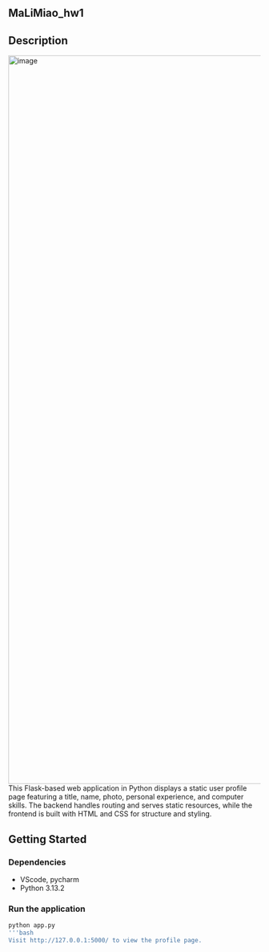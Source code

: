 ## MaLiMiao_hw1
## Description
<img width="1452" alt="image" src="https://github.com/user-attachments/assets/9acfd7d7-06c3-4793-b99a-b85729850acf" />
This Flask-based web application in Python displays a static user profile page featuring a title, name, photo, personal experience, and computer skills. The backend handles routing and serves static resources, while the frontend is built with HTML and CSS for structure and styling.

## Getting Started
### Dependencies
- VScode, pycharm
- Python 3.13.2

### Run the application
   ```bash
   python app.py
   '''bash
   Visit http://127.0.0.1:5000/ to view the profile page.
